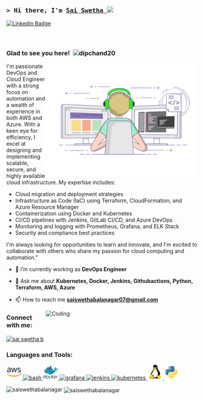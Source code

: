 ### <samp>&gt; Hi there, I'm <a href="https://gkassym.netlify.app" target="_blank">Sai Swetha </a> <img src="https://media.giphy.com/media/hvRJCLFzcasrR4ia7z/giphy.gif" width="25"> </samp>
[![Linkedin Badge](https://img.shields.io/badge/-LinkedIn-0e76a8?style=flat-square&logo=Linkedin&logoColor=white)](https://www.linkedin.com/in/sai-swetha-balanagar-438847273/)
### &nbsp;  <p align="left">Glad to see you here! &nbsp;<img src="https://komarev.com/ghpvc/?username=dipchand20&label=Profile%20views&color=0e75b6&style=flat" alt="dipchand20" /> </p>
<img align="right" alt="Coding" width="400" src="https://raw.githubusercontent.com/devSouvik/devSouvik/master/gif3.gif">


I'm passionate DevOps and Cloud Engineer with a strong focus on automation and a wealth of experience in both AWS and Azure. With a keen eye for efficiency, I excel at designing and implementing scalable, secure, and highly available cloud infrastructure. My expertise includes:

- Cloud migration and deployment strategies
- Infrastructure as Code (IaC) using Terraform, CloudFormation, and Azure Resource Manager
- Containerization using Docker and Kubernetes
- CI/CD pipelines with Jenkins, GitLab CI/CD, and Azure DevOps
- Monitoring and logging with Prometheus, Grafana, and ELK Stack
- Security and compliance best practices

I'm always looking for opportunities to learn and innovate, and I'm excited to collaborate with others who share my passion for cloud computing and automation."

- 🔭 I’m currently working as **DevOps Engineer**

- 💬 Ask me about **Kubernetes, Docker, Jenkins, Githubactions, Python, Terraform, AWS, Azure**

- 📫 How to reach me **saiswethabalanagar07@gmail.com**

  
<img align="right" alt="Coding" width="400" 
src="https://blogger.googleusercontent.com/img/b/R29vZ2xl/AVvXsEgVc9IYg6G2xQh2ODAJM0QEmp7Mvo2lvfA_sMhmUE8klbeBVfhJIzgK1Ilqj2rOozmjeDfd2rZ4aYaU7mQn88gVevbkCJZF_I1PDZbRLWo_eCrVe8ZTv5-G-PWC7eHiBDR1-CUgqiLFSGcHZI9ZDaq2GKKr2GNJgB9qWIPmot37wXG4NtZ8DW-wmsi8dg/w554-h229/DEVOPS.gif">


<h3 align="left">Connect with me:</h3>
<p align="left">
<a href="https://www.linkedin.com/in/sai-swetha-balanagar-438847273/" target="blank"><img align="center" src="https://raw.githubusercontent.com/rahuldkjain/github-profile-readme-generator/master/src/images/icons/Social/linked-in-alt.svg" alt="sai swetha b" height="30" width="40" /></a>
</p>

<h3 align="left">Languages and Tools:</h3>
<p align="left"> <a href="https://aws.amazon.com" target="_blank" rel="noreferrer"> <img src="https://raw.githubusercontent.com/devicons/devicon/master/icons/amazonwebservices/amazonwebservices-original-wordmark.svg" alt="aws" width="40" height="40"/> </a> <a href="https://www.gnu.org/software/bash/" target="_blank" rel="noreferrer"> <img src="https://www.vectorlogo.zone/logos/gnu_bash/gnu_bash-icon.svg" alt="bash" width="40" height="40"/> </a> <a href="https://www.docker.com/" target="_blank" rel="noreferrer"> <img src="https://raw.githubusercontent.com/devicons/devicon/master/icons/docker/docker-original-wordmark.svg" alt="docker" width="40" height="40"/> </a> <a href="https://grafana.com" target="_blank" rel="noreferrer"> <img src="https://www.vectorlogo.zone/logos/grafana/grafana-icon.svg" alt="grafana" width="40" height="40"/> </a> <a href="https://www.jenkins.io" target="_blank" rel="noreferrer"> <img src="https://www.vectorlogo.zone/logos/jenkins/jenkins-icon.svg" alt="jenkins" width="40" height="40"/> </a> <a href="https://kubernetes.io" target="_blank" rel="noreferrer"> <img src="https://www.vectorlogo.zone/logos/kubernetes/kubernetes-icon.svg" alt="kubernetes" width="40" height="40"/> </a> <a href="https://www.linux.org/" target="_blank" rel="noreferrer"> <img src="https://raw.githubusercontent.com/devicons/devicon/master/icons/linux/linux-original.svg" alt="linux" width="40" height="40"/> </a> <a href="https://www.python.org" target="_blank" rel="noreferrer"> <img src="https://raw.githubusercontent.com/devicons/devicon/master/icons/python/python-original.svg" alt="python" width="40" height="40"/> </a> </p>

<p><img align="left" src="https://github-readme-stats.vercel.app/api/top-langs?username=saiswethabalanagar&show_icons=true&locale=en&layout=compact" alt="saiswethabalanagar" /></p>

<p>&nbsp;<img align="center" src="https://github-readme-stats.vercel.app/api?username=saiswethabalanagar&show_icons=true&locale=en" alt="saiswethabalanagar" /></p>

